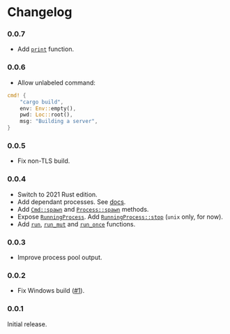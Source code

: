 # Changelog

### 0.0.7
- Add [`print`](https://docs.rs/steward/latest/steward/fn.print.html) function.

### 0.0.6
- Allow unlabeled command:

```rust
cmd! {
    "cargo build",
    env: Env::empty(),
    pwd: Loc::root(),
    msg: "Building a server",
}
```

### 0.0.5
- Fix non-TLS build.

### 0.0.4
- Switch to 2021 Rust edition.
- Add dependant processes. See [docs](https://docs.rs/steward/latest/steward/dep/index.html).
- Add [`Cmd::spawn`](https://docs.rs/steward/latest/steward/cmd/struct.Cmd.html#method.spawn) and [`Process::spawn`](https://docs.rs/steward/latest/steward/process/struct.Process.html#method.spawn) methods.
- Expose [`RunningProcess`](https://docs.rs/steward/latest/steward/process/struct.RunningProcess.html). Add [`RunningProcess::stop`](https://docs.rs/steward/latest/steward/process/struct.RunningProcess.html#method.stop) (`unix` only, for now).
- Add [`run`](https://docs.rs/steward/latest/steward/fn.run.html), [`run_mut`](https://docs.rs/steward/latest/steward/fn.run_mut.html) and [`run_once`](https://docs.rs/steward/latest/steward/fn.run_once.html) functions.

### 0.0.3
- Improve process pool output.

### 0.0.2
- Fix Windows build ([#1](https://github.com/alexfedoseev/steward/pull/1)).

### 0.0.1
Initial release.
